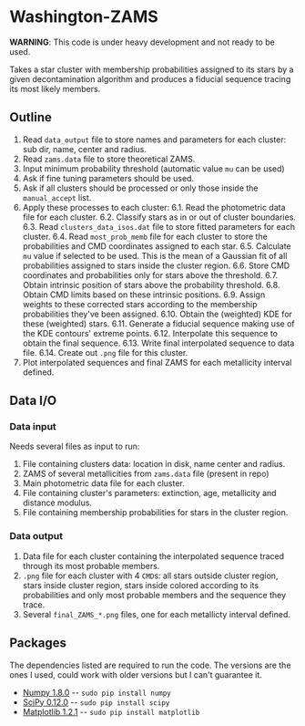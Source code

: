 Washington-ZAMS
=============

**WARNING**: This code is under heavy development and not ready to be used.

Takes a star cluster with membership probabilities assigned to its stars
by a given decontamination algorithm and produces a fiducial sequence
tracing its most likely members.


Outline
------

1. Read `data_output` file to store names and parameters for each cluster:
   sub dir, name, center and radius.
2. Read `zams.data` file to store theoretical ZAMS.
3. Input minimum probability threshold (automatic value `mu` can be used)
4. Ask if fine tuning parameters should be used.
5. Ask if all clusters should be processed or only those inside the `manual_accept` list.
6. Apply these processes to each cluster:
 6.1. Read the photometric data file for each cluster.
 6.2. Classify stars as in or out of cluster boundaries.
 6.3. Read `clusters_data_isos.dat` file to store fitted parameters for each cluster.
 6.4. Read `most_prob_memb` file for each cluster to store the probabilities
and CMD coordinates assigned to each star.
 6.5. Calculate `mu` value if selected to be used. This is the mean of a Gaussian
 fit of all probabilities assigned to stars inside the cluster region.
 6.6. Store CMD coordinates and probabilities only for stars above the threshold.
 6.7. Obtain intrinsic position of stars above the probability threshold.
 6.8. Obtain CMD limits based on these intrinsic positions.
 6.9. Assign weights to these corrected stars according to the membership probabilities
 they've been assigned.
 6.10. Obtain the (weighted) KDE for these (weighted) stars.
 6.11. Generate a fiducial sequence making use of the KDE contours' extreme points.
 6.12. Interpolate this sequence to obtain the final sequence.
 6.13. Write final interpolated sequence to data file.
 6.14. Create out `.png` file for this cluster.
7. Plot interpolated sequences and final ZAMS for each metallicity interval defined.

Data I/O
------------

### Data input

Needs several files as input to run:

1. File containing clusters data: location in disk, name center and radius.
2. ZAMS of several metallicities from `zams.data` file (present in repo)
3. Main photometric data file for each cluster.
4. File containing cluster's parameters: extinction, age, metallicity and distance modulus.
5. File containing membership probabilities for stars in the cluster region.

### Data output

1. Data file for each cluster containing the interpolated sequence traced
through its most probable members.
2. `.png` file for each cluster with 4 `CMD`s: all stars outside cluster region,
stars inside cluster region, stars inside colored according to its probabilities
and only most probable members and the sequence they trace.
3. Several `final_ZAMS_*.png` files, one for each metallicty interval defined.


Packages
-------

The dependencies listed are required to run the code. The versions are the ones I used,
could work with older versions but I can't guarantee it.

* [Numpy 1.8.0](http://www.numpy.org/) -- `sudo pip install numpy`
* [SciPy 0.12.0](http://www.scipy.org/) -- `sudo pip install scipy`
* [Matplotlib 1.2.1](http://matplotlib.org/) -- `sudo pip install matplotlib`